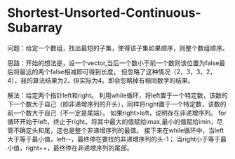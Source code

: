 # Shortest-Unsorted-Continuous-Subarray

问题：给定一个数组，找出最短的子集，使得该子集如果顺序，则整个数组顺序。

思路：开始的想法是，设一个vector<bool>,当后一个数小于前一个数则该位置为false最后将最远的两个false相减即可得到长度。
     但忽略了这种情况（2，3，3，2，4），我的算法结果为2，但实际为4。即会忽略掉有相同数字的结果。
     
解法：给定两个指针left和right。
     利用while循环，将left置于一个特定数，该数的下一个数大于自己（即非递增序列的开头），同样将right置于一个特定数，该数的前一个数大于自己（不一定是尾端）。
     如果right>left，说明存在非递增序列。
     for循环开始于left，终止于right。将其中最大的值赋给imax,最小的值赋给imin，尽管不确定头和尾，这也是整个非递增序列的最值。
     接下来在while循环中，当left大于等于最小值，left--，最终停在要找的非递增序列的头-1；
     当right小于等于最小值，right++，最终停在非递增序列的尾部。

